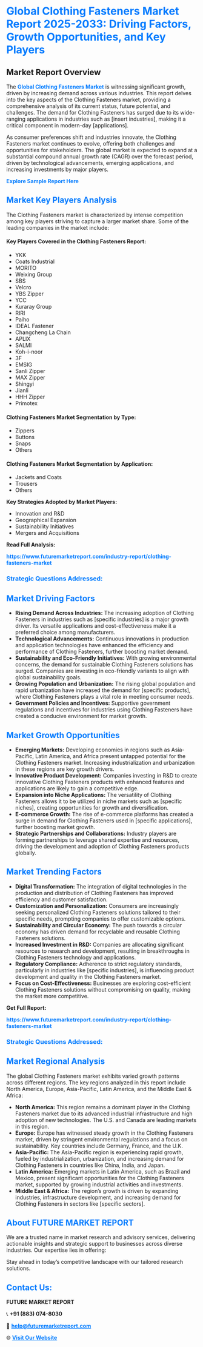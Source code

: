 <h1 style="color: #007BFF;">Global Clothing Fasteners Market Report 2025-2033: Driving Factors, Growth Opportunities, and Key Players</h1>

<section id="overview">
<h2>Market Report Overview</h2>
<p>The <a href="https://www.futuremarketreport.com/industry-report/clothing-fasteners-market" style="color: #007BFF; text-decoration: none;"><strong>Global Clothing Fasteners Market</strong></a> is witnessing significant growth, driven by increasing demand across various industries. This report delves into the key aspects of the Clothing Fasteners market, providing a comprehensive analysis of its current status, future potential, and challenges. The demand for Clothing Fasteners has surged due to its wide-ranging applications in industries such as [insert industries], making it a critical component in modern-day [applications].</p>
<p>As consumer preferences shift and industries innovate, the Clothing Fasteners market continues to evolve, offering both challenges and opportunities for stakeholders. The global market is expected to expand at a substantial compound annual growth rate (CAGR) over the forecast period, driven by technological advancements, emerging applications, and increasing investments by major players.</p>
</section>

<section id="overview">
<p><a href="https://www.futuremarketreport.com/request-sample/reportId=27254" style="color: #007BFF; text-decoration: none;"><strong>Explore Sample Report Here</strong></a></p>
</section>

<section id="key-players">
<h2 style="color: #007BFF;">Market Key Players Analysis</h2>
<p>The Clothing Fasteners market is characterized by intense competition among key players striving to capture a larger market share. Some of the leading companies in the market include:</p>
<h4>Key Players Covered in the Clothing Fasteners Report:</h4>
<ul><li>YKK</li><li>Coats Industrial</li><li>MORITO</li><li>Weixing Group</li><li>SBS</li><li>Velcro</li><li>YBS Zipper</li><li>YCC</li><li>Kuraray Group</li><li>RIRI</li><li>Paiho</li><li>IDEAL Fastener</li><li>Changcheng La Chain</li><li>APLIX</li><li>SALMI</li><li>Koh-i-noor</li><li>3F</li><li>EMSIG</li><li>Sanli Zipper</li><li>MAX Zipper</li><li>Shingyi</li><li>Jianli</li><li>HHH Zipper</li><li>Primotex</li></ul>
<h4>Clothing Fasteners Market Segmentation by Type:</h4>
<ul><li>Zippers</li><li>Buttons</li><li>Snaps</li><li>Others</li></ul>

<h4>Clothing Fasteners Market Segmentation by Application:</h4>
<ul><li>Jackets and Coats</li><li>Trousers</li><li>Others</li></ul>
<p><strong>Key Strategies Adopted by Market Players:</strong></p>
<ul>
<li>Innovation and R&D</li>
<li>Geographical Expansion</li>
<li>Sustainability Initiatives</li>
<li>Mergers and Acquisitions</li>
</ul>
</section>

<section>
<p><strong>Read Full Analysis: </strong></p><a href="https://www.futuremarketreport.com/industry-report/clothing-fasteners-market" style="color: #007BFF; text-decoration: none;"><strong>https://www.futuremarketreport.com/industry-report/clothing-fasteners-market</strong></a>
<h3 style="color: #007BFF;">Strategic Questions Addressed:</h3>
</section>

<section id="driving-factors">
<h2 style="color: #007BFF;">Market Driving Factors</h2>
<ul>
<li><strong>Rising Demand Across Industries:</strong> The increasing adoption of Clothing Fasteners in industries such as [specific industries] is a major growth driver. Its versatile applications and cost-effectiveness make it a preferred choice among manufacturers.</li>
<li><strong>Technological Advancements:</strong> Continuous innovations in production and application technologies have enhanced the efficiency and performance of Clothing Fasteners, further boosting market demand.</li>
<li><strong>Sustainability and Eco-Friendly Initiatives:</strong> With growing environmental concerns, the demand for sustainable Clothing Fasteners solutions has surged. Companies are investing in eco-friendly variants to align with global sustainability goals.</li>
<li><strong>Growing Population and Urbanization:</strong> The rising global population and rapid urbanization have increased the demand for [specific products], where Clothing Fasteners plays a vital role in meeting consumer needs.</li>
<li><strong>Government Policies and Incentives:</strong> Supportive government regulations and incentives for industries using Clothing Fasteners have created a conducive environment for market growth.</li>
</ul>
</section>

<section id="growth-opportunities">
<h2 style="color: #007BFF;">Market Growth Opportunities</h2>
<ul>
<li><strong>Emerging Markets:</strong> Developing economies in regions such as Asia-Pacific, Latin America, and Africa present untapped potential for the Clothing Fasteners market. Increasing industrialization and urbanization in these regions are key growth drivers.</li>
<li><strong>Innovative Product Development:</strong> Companies investing in R&D to create innovative Clothing Fasteners products with enhanced features and applications are likely to gain a competitive edge.</li>
<li><strong>Expansion into Niche Applications:</strong> The versatility of Clothing Fasteners allows it to be utilized in niche markets such as [specific niches], creating opportunities for growth and diversification.</li>
<li><strong>E-commerce Growth:</strong> The rise of e-commerce platforms has created a surge in demand for Clothing Fasteners used in [specific applications], further boosting market growth.</li>
<li><strong>Strategic Partnerships and Collaborations:</strong> Industry players are forming partnerships to leverage shared expertise and resources, driving the development and adoption of Clothing Fasteners products globally.</li>
</ul>
</section>

<section id="trending-factors">
<h2 style="color: #007BFF;">Market Trending Factors</h2>
<ul>
<li><strong>Digital Transformation:</strong> The integration of digital technologies in the production and distribution of Clothing Fasteners has improved efficiency and customer satisfaction.</li>
<li><strong>Customization and Personalization:</strong> Consumers are increasingly seeking personalized Clothing Fasteners solutions tailored to their specific needs, prompting companies to offer customizable options.</li>
<li><strong>Sustainability and Circular Economy:</strong> The push towards a circular economy has driven demand for recyclable and reusable Clothing Fasteners solutions.</li>
<li><strong>Increased Investment in R&D:</strong> Companies are allocating significant resources to research and development, resulting in breakthroughs in Clothing Fasteners technology and applications.</li>
<li><strong>Regulatory Compliance:</strong> Adherence to strict regulatory standards, particularly in industries like [specific industries], is influencing product development and quality in the Clothing Fasteners market.</li>
<li><strong>Focus on Cost-Effectiveness:</strong> Businesses are exploring cost-efficient Clothing Fasteners solutions without compromising on quality, making the market more competitive.</li>
</ul>
</section>

<section>
<p><strong>Get Full Report: </strong></p><a href="https://www.futuremarketreport.com/industry-report/clothing-fasteners-market" style="color: #007BFF; text-decoration: none;"><strong>https://www.futuremarketreport.com/industry-report/clothing-fasteners-market</strong></a>
<h3 style="color: #007BFF;">Strategic Questions Addressed:</h3>
</section>


<section id="regional-analysis">
<h2 style="color: #007BFF;">Market Regional Analysis</h2>
<p>The global Clothing Fasteners market exhibits varied growth patterns across different regions. The key regions analyzed in this report include North America, Europe, Asia-Pacific, Latin America, and the Middle East & Africa:</p>
<ul>
<li><strong>North America:</strong> This region remains a dominant player in the Clothing Fasteners market due to its advanced industrial infrastructure and high adoption of new technologies. The U.S. and Canada are leading markets in this region.</li>
<li><strong>Europe:</strong> Europe has witnessed steady growth in the Clothing Fasteners market, driven by stringent environmental regulations and a focus on sustainability. Key countries include Germany, France, and the U.K.</li>
<li><strong>Asia-Pacific:</strong> The Asia-Pacific region is experiencing rapid growth, fueled by industrialization, urbanization, and increasing demand for Clothing Fasteners in countries like China, India, and Japan.</li>
<li><strong>Latin America:</strong> Emerging markets in Latin America, such as Brazil and Mexico, present significant opportunities for the Clothing Fasteners market, supported by growing industrial activities and investments.</li>
<li><strong>Middle East & Africa:</strong> The region’s growth is driven by expanding industries, infrastructure development, and increasing demand for Clothing Fasteners in sectors like [specific sectors].</li>
</ul>
</section>

<footer>
<h2 style="color: #007BFF;">About FUTURE MARKET REPORT</h2>
<p>We are a trusted name in market research and advisory services, delivering actionable insights and strategic support to businesses across diverse industries. Our expertise lies in offering:</p>

<p>Stay ahead in today’s competitive landscape with our tailored research solutions.</p>

<h2 style="color: #007BFF;">Contact Us:</h2>
<p><strong>FUTURE MARKET REPORT</strong></p>
<p>📞 <strong>+91 (883) 074-8030</strong></p>
<p>📧 <strong><a href="mailto:help@futuremarketreport.com" style="color: #007BFF;">help@futuremarketreport.com</a></strong></p>
<p>🌐 <strong><a href="https://www.futuremarketreport.com/" style="color: #007BFF;">Visit Our Website</a></strong></p>
</footer>